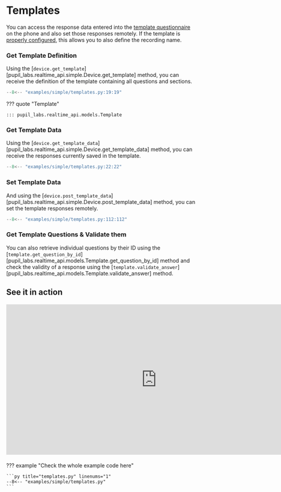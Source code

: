 # Templates

<!-- badge:product Neon -->
<!-- badge:version +1.3.0 -->
<!-- badge:companion +2.8.25 -->

You can access the response data entered into the [template questionnaire](https://docs.pupil-labs.com/neon/data-collection/templates/#templates) on the phone and also set those responses remotely.
If the template is [properly configured](https://docs.pupil-labs.com/neon/data-collection/templates/#naming-scheme-for-recordings), this allows you to also define the recording name.

### Get Template Definition

Using the [`device.get_template`][pupil_labs.realtime_api.simple.Device.get_template] method, you can receive the definition of the template containing all questions and sections.

```py linenums="0"
--8<-- "examples/simple/templates.py:19:19"
```

??? quote "Template"

    ::: pupil_labs.realtime_api.models.Template

### Get Template Data

Using the [`device.get_template_data`][pupil_labs.realtime_api.simple.Device.get_template_data] method, you can receive the responses currently saved in the template.

```py linenums="0"
--8<-- "examples/simple/templates.py:22:22"
```

### Set Template Data

And using the [`device.post_template_data`][pupil_labs.realtime_api.simple.Device.post_template_data] method, you can set the template responses remotely.

```py linenums="0"
--8<-- "examples/simple/templates.py:112:112"
```

### Get Template Questions & Validate them

You can also retrieve individual questions by their ID using the [`template.get_question_by_id`][pupil_labs.realtime_api.models.Template.get_question_by_id] method and check the validity of a response using the [`template.validate_answer`][pupil_labs.realtime_api.models.Template.validate_answer] method.

## See it in action

<div class="video-container" style="margin: 20px auto; text-align: center;">
<iframe width="800" height="400" src="https://www.youtube-nocookie.com/embed/EblgXjsCMN4?si=qnEFEnPkHlIp6z7X" title="YouTube video player" frameborder="0" allow="accelerometer; autoplay; clipboard-write; encrypted-media; gyroscope; picture-in-picture; web-share" referrerpolicy="strict-origin-when-cross-origin" allowfullscreen></iframe>
</div>

??? example "Check the whole example code here"

    ```py title="templates.py" linenums="1"
    --8<-- "examples/simple/templates.py"
    ```
